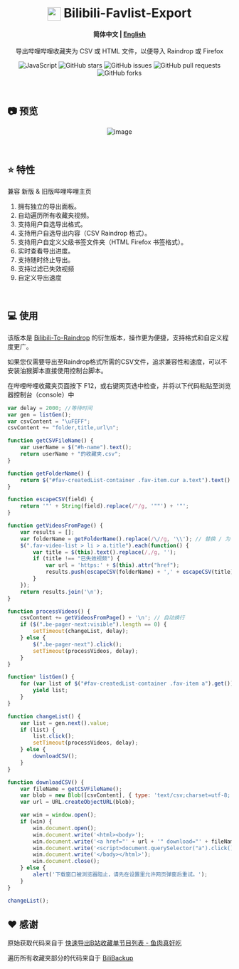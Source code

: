 <div align="center">

#  <img src="https://www.bilibili.com/favicon.ico" width="30" height="30" style="vertical-align: text-bottom;">  <a href="https://greasyfork.org/zh-CN/scripts/487532-%E5%93%94%E5%93%A9%E5%93%A9%E5%93%A9%E5%93%A9%E6%94%B6%E8%97%8F%E5%A4%B9%E5%AF%BC%E5%87%BA" style="text-decoration: none;"> Bilibili-Favlist-Export </a>

#### **简体中文** | <a href="https://github.com/AHCorn/Bilibili-Favlist-Export/blob/main/README_EN.md"> English </a>

导出哔哩哔哩收藏夹为 CSV 或 HTML 文件，以便导入 Raindrop 或 Firefox

![JavaScript](https://img.shields.io/badge/javascript-%23323330.svg?style=for-the-badge&logo=javascript&logoColor=%23F7DF1E)
![GitHub stars](https://img.shields.io/github/stars/AHCorn/Bilibili-Favlist-Export?style=for-the-badge)
![GitHub issues](https://img.shields.io/github/issues/AHCorn/Bilibili-Favlist-Export?style=for-the-badge)
![GitHub pull requests](https://img.shields.io/github/issues-pr/AHCorn/Bilibili-Favlist-Export?style=for-the-badge)
![GitHub forks](https://img.shields.io/github/forks/AHCorn/Bilibili-Favlist-Export?style=for-the-badge)

</div>

<br>

## 📷 预览

<div align="center">

![image](https://github.com/user-attachments/assets/6614ad8c-745b-4a28-ab3f-071eeb48fff1)

</div>

<br>

## ⭐ 特性
兼容 新版 & 旧版哔哩哔哩主页

1. 拥有独立的导出面板。
2. 自动遍历所有收藏夹视频。
3. 支持用户自选导出格式。
4. 支持用户自选导出内容（CSV Raindrop 格式）。
5. 支持用户自定义父级书签文件夹（HTML Firefox 书签格式）。
6. 实时查看导出进度。
7. 支持随时终止导出。
8. 支持过滤已失效视频
9. 自定义导出速度
   
<br>


## 💻 使用
该版本是 [Bilibili-To-Raindrop](https://github.com/AHCorn/Bilibili-To-Raindrop) 的衍生版本，操作更为便捷，支持格式和自定义程度更广。

如果您仅需要导出至Raindrop格式所需的CSV文件，追求兼容性和速度，可以不安装油猴脚本直接使用控制台脚本。

在哔哩哔哩收藏夹页面按下 F12，或右键网页选中检查，并将以下代码粘贴至浏览器控制台（console）中
```js
var delay = 2000; //等待时间
var gen = listGen();
var csvContent = "\uFEFF";
csvContent += "folder,title,url\n";

function getCSVFileName() {
    var userName = $("#h-name").text();
    return userName + "的收藏夹.csv";
}

function getFolderName() {
    return $("#fav-createdList-container .fav-item.cur a.text").text().trim();
}

function escapeCSV(field) {
    return '"' + String(field).replace(/"/g, '""') + '"';
}

function getVideosFromPage() {
    var results = [];
    var folderName = getFolderName().replace(/\//g, '\\'); // 替换 / 为 \ 避免 Raindrop 识别出错
    $(".fav-video-list > li > a.title").each(function() {
        var title = $(this).text().replace(/,/g, '');
        if (title !== "已失效视频") {
            var url = 'https:' + $(this).attr("href");
            results.push(escapeCSV(folderName) + ',' + escapeCSV(title) + ',' + escapeCSV(url));
        }
    });
    return results.join('\n');
}

function processVideos() {
    csvContent += getVideosFromPage() + '\n'; // 自动换行
    if ($(".be-pager-next:visible").length == 0) {
        setTimeout(changeList, delay);
    } else {
        $(".be-pager-next").click();
        setTimeout(processVideos, delay);
    }
}

function* listGen() {
    for (var list of $("#fav-createdList-container .fav-item a").get()) {
        yield list;
    }
}

function changeList() {
    var list = gen.next().value;
    if (list) {
        list.click();
        setTimeout(processVideos, delay);
    } else {
        downloadCSV();
    }
}

function downloadCSV() {
    var fileName = getCSVFileName();
    var blob = new Blob([csvContent], { type: 'text/csv;charset=utf-8;' });
    var url = URL.createObjectURL(blob);

    var win = window.open();
    if (win) {
        win.document.open();
        win.document.write('<html><body>');
        win.document.write('<a href="' + url + '" download="' + fileName + '">点击下载</a>');
        win.document.write('<script>document.querySelector("a").click();</script>');
        win.document.write('</body></html>');
        win.document.close();
    } else {
        alert('下载窗口被浏览器阻止，请先在设置里允许网页弹窗后重试。');
    }
}

changeList();

```


## ❤️ 感谢
原始获取代码来自于 [快速导出B站收藏单节目列表 - 鱼肉真好吃](https://www.cnblogs.com/toumingbai/p/11399238.html)

遍历所有收藏夹部分的代码来自于 [BiliBackup](https://github.com/sweatran/BiliBackup?tab=readme-ov-file)


